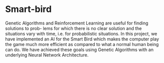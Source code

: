 # Smart-bird

Genetic Algorithms and Reinforcement Learning are useful for finding solutions to prob-
lems for which there is no clear solution and the situations vary with time, i.e. for
probabilistic situations. In this project, we have implemented an AI for the Smart Bird
which makes the computer play the game much more efficient as compared to what a
normal human being can do. We have achieved these goals using Genetic Algorithms
with an underlying Neural Network Architecture.
